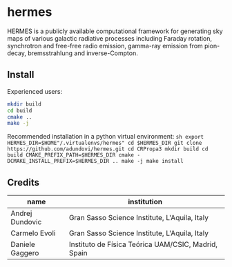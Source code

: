 # hermes

HERMES is a publicly available computational framework for generating sky maps of various galactic radiative processes including Faraday rotation, synchrotron and free-free radio emission, gamma-ray emission from pion-decay, bremsstrahlung and inverse-Compton. 


## Install

Experienced users:
```sh
mkdir build
cd build
cmake ..
make -j
```

Recommended installation in a python virtual environment:
``sh
export HERMES_DIR=$HOME"/.virtualenvs/hermes"
cd $HERMES_DIR
git clone https://github.com/adundovi/hermes.git
cd CRPropa3
mkdir build
cd build
CMAKE_PREFIX_PATH=$HERMES_DIR cmake -DCMAKE_INSTALL_PREFIX=$HERMES_DIR ..
make -j
make install
``

## Credits

name | institution
-----|--------------
Andrej Dundovic |  Gran Sasso Science Institute, L'Aquila, Italy
Carmelo Evoli | Gran Sasso Science Institute, L'Aquila, Italy
Daniele Gaggero | Instituto de Física Teórica UAM/CSIC, Madrid, Spain
